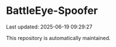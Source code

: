 # BattleEye-Spoofer

Last updated: 2025-06-19 09:29:27

This repository is automatically maintained.
